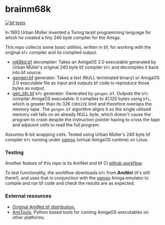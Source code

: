 # brainm68k

[![bf tests](https://github.com/hornc/brainm68k/actions/workflows/bf_tests.yml/badge.svg)](https://github.com/hornc/brainm68k/actions/workflows/bf_tests.yml)

In 1993 Urban Müller invented a Turing tarpit programming language for which he created a tiny 240 byte compiler for the Amiga.

This repo collects some basic utilities, written in bf, for working with the original `bfc` compiler and its compiled output.


* [m68kd.bf](m68kd.bf) decompiler: Takes an AmigaOS 2.0 executable generated by Urban Müller's original 240 byte bf compiler `bfc` and decompiles it back into bf source.
* [gengen.bf](gengen.bf) generator: Takes a text (NULL terminated binary) or AmigaOS 2.0 executable file as input and outputs bf code to reproduce those bytes as output.
* [gen_bfc.bf](gen_bfc.bf) `bfc` generator: Generated by `gengen.bf`. Outputs the `bfc` compiler AmigaOS executable. It compiles to 41,120 bytes using `bfc`, which is greater than its 32K `CODSIZE` limit and therefore overlaps the memory tape. The `gengen.bf` algorithm aligns it so the single utilised memory cell falls on an already NULL byte, which doesn't cause the program to crash despite the instruction pointer having to cross the tape and adjacent cells to read the full program.

Assumes 8-bit wrapping cells. Tested using Urban Müller's 240 byte bf compiler `bfc` running under [vamos](https://github.com/cnvogelg/amitools/blob/master/docs/vamos.md) (virtual AmigaOS runtime) on Linux.

### Testing
Another feature of this repo is its AmiNet and bf CI [github workflow](.github/workflows/bf_tests.yml).

To test functionality, the workflow downloads `bfc` from ***AmiNet*** (it's still there!), and uses that in conjunction with the [vamos](https://github.com/cnvogelg/amitools/blob/master/docs/vamos.md) Amiga emulator to compile and run bf code and check the results are as expected.

### External resources
* [Original AmiNet bf distribution.](https://aminet.net/package/dev/lang/brainfuck-2)
* [AmiTools](https://github.com/cnvogelg/amitools), Python based tools for running AmigaOS executables on other platforms.
